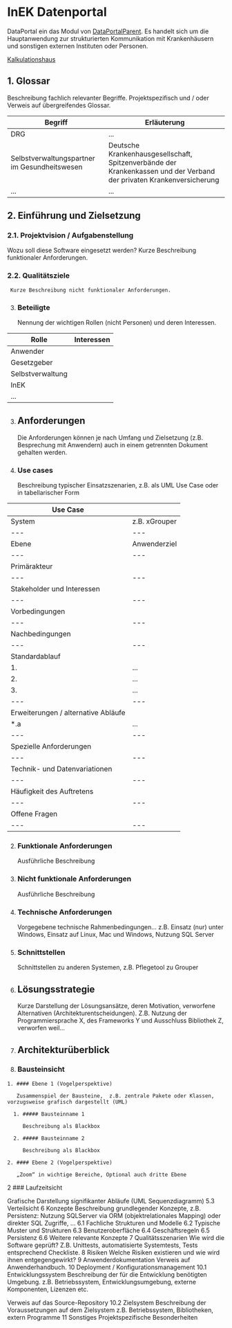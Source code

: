 # InEK Datenportal

DataPortal ein das Modul von [DataPortalParent](../../../../Readme.md). 
Es handelt sich um die Hauptanwendung zur strukturierten Kommunikation mit Krankenhäusern und sonstigen externen Instituten oder Personen.


[Kalkulationshaus](CalculationHospital.md)



## 1. Glossar

Beschreibung fachlich relevanter Begriffe. Projektspezifisch und / oder Verweis auf übergreifendes Glossar. 

|Begriff|Erläuterung|
|---|---|
|DRG|...|
|Selbstverwaltungspartner im Gesundheitswesen|Deutsche Krankenhausgesellschaft, Spitzenverbände der Krankenkassen und der Verband der privaten Krankenversicherung|
|...|...|	

## 2. Einführung und Zielsetzung

### 2.1. Projektvision / Aufgabenstellung

Wozu soll diese Software eingesetzt werden? 
Kurze Beschreibung funktionaler Anforderungen.

### 2.2. Qualitätsziele

     Kurze Beschreibung nicht funktionaler Anforderungen.

  3. ### Beteiligte

     Nennung der wichtigen Rollen (nicht Personen) und deren Interessen.

|Rolle|Interessen|
|---|---|
|Anwender||
|Gesetzgeber||
|Selbstverwaltung||
|InEK||
|...||

3. ## Anforderungen

   Die Anforderungen können je nach Umfang und Zielsetzung (z.B. Besprechung mit Anwendern) auch in einem getrennten Dokument gehalten werden.

  1. ### Use cases

     Beschreibung typischer Einsatzszenarien, z.B. als UML Use Case oder in tabellarischer Form


|Use Case|<Anwendungsfallname>|
|---|---|
|System|z.B. xGrouper|
|---|---|
|Ebene|Anwenderziel|
|---|---|
|Primärakteur||
|---|---|
|Stakeholder und Interessen||
|---|---|
|Vorbedingungen||
|---|---|
|Nachbedingungen||
|---|---|
|Standardablauf||
|1.|...|
|2.|...|
|3.|...|
|---|---|
|Erweiterungen / alternative Abläufe||
|*.a|...|
|---|---|
|Spezielle Anforderungen||
|---|---|
|Technik- und Datenvariationen||
|---|---|
|Häufigkeit des Auftretens||
|---|---|
|Offene Fragen||
|---|---|

  2. ### Funktionale Anforderungen

     Ausführliche Beschreibung

  3. ### Nicht funktionale Anforderungen

     Ausführliche Beschreibung


  4. ### Technische Anforderungen

     Vorgegebene technische Rahmenbedingungen...
     z.B. Einsatz (nur) unter Windows, Einsatz auf Linux, Mac und Windows, Nutzung SQL Server

  5. ### Schnittstellen

     Schnittstellen zu anderen Systemen, z.B. Pflegetool zu Grouper

4. ## Lösungsstrategie

   Kurze Darstellung der Lösungsansätze, deren Motivation, verworfene Alternativen (Architekturentscheidungen).
   Z.B. Nutzung der Programmiersprache X, des Frameworks Y und Ausschluss Bibliothek Z, verworfen weil…

5. ## Architekturüberblick
  1. ### Bausteinsicht
    1. #### Ebene 1 (Vogelperspektive)

       Zusammenspiel der Bausteine,  z.B. zentrale Pakete oder Klassen, vorzugsweise grafisch dargestellt (UML)

      1. ##### Bausteinname 1

         Beschreibung als Blackbox

      2. ##### Bausteinname 2

         Beschreibung als Blackbox

    2. #### Ebene 2 (Vogelperspektive)

       „Zoom“ in wichtige Bereiche, Optional auch dritte Ebene

  2 ### Laufzeitsicht

Grafische Darstellung signifikanter Abläufe (UML Sequenzdiagramm)
5.3	Verteilsicht
6	Konzepte
Beschreibung grundlegender Konzepte, z.B. Persistenz: Nutzung SQLServer via ORM (objektrelationales Mapping) oder direkter SQL Zugriffe, …
6.1	Fachliche Strukturen und Modelle
6.2	Typische Muster und Strukturen
6.3	Benutzeroberfläche
6.4	Geschäftsregeln
6.5	Persistenz
6.6	Weitere relevante Konzepte
7	Qualitätsszenarien
Wie wird die Software geprüft? Z.B. Unittests, automatisierte Systemtests, Tests entsprechend Checkliste.
8	Risiken
Welche Risiken existieren und wie wird ihnen entgegengewirkt?
9	Anwenderdokumentation
Verweis auf Anwenderhandbuch.
10	Deployment / Konfigurationsmanagement
10.1	Entwicklungssystem
Beschreibung der für die Entwicklung benötigten Umgebung.
z.B. Betriebssystem, Entwicklungsumgebung, externe Komponenten, Lizenzen etc.

Verweis auf das Source-Repository
10.2	Zielsystem
Beschreibung der Voraussetzungen auf dem Zielsystem
z.B. Betriebssystem, Bibliotheken, extern Programme
11	Sonstiges
Projektspezifische Besonderheiten
 
